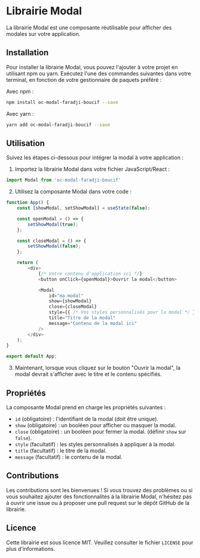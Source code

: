 
# Librairie Modal

La librairie Modal est une composante réutilisable pour afficher des modales sur votre application.

## Installation

Pour installer la librairie Modal, vous pouvez l'ajouter à votre projet en utilisant npm ou yarn. Exécutez l'une des commandes suivantes dans votre terminal, en fonction de votre gestionnaire de paquets préféré :

Avec npm :

```bash
npm install oc-modal-faradji-boucif --save
```

Avec yarn :

```bash
yarn add oc-modal-faradji-boucif --save
```

## Utilisation

Suivez les étapes ci-dessous pour intégrer la modal à votre application :

1. Importez la librairie Modal dans votre fichier JavaScript/React :

```javascript
import Modal from 'oc-modal-faradji-boucif'
```

2. Utilisez la composante Modal dans votre code :

```javascript
function App() {
    const [showModal, setShowModal] = useState(false);

    const openModal = () => {
        setShowModal(true);
    };

    const closeModal = () => {
        setShowModal(false);
    };

    return (
        <div>
            {/* Votre contenu d'application ici */}
            <button onClick={openModal}>Ouvrir la modal</button>

            <Modal
                id="ma-modal"
                show={showModal}
                close={closeModal}
                style={{ /* Vos styles personnalisés pour la modal */ }}
                title="Titre de la modal"
                message="Contenu de la modal ici"
            />
        </div>
    );
}

export default App;
```

3. Maintenant, lorsque vous cliquez sur le bouton "Ouvrir la modal", la modal devrait s'afficher avec le titre et le contenu spécifiés.

## Propriétés

La composante Modal prend en charge les propriétés suivantes :

- `id` (obligatoire) : l'identifiant de la modal (doit être unique).
- `show` (obligatoire) : un booléen pour afficher ou masquer la modal.
- `close` (obligatoire) : un booléen pour fermer la modal. (définir `show` sur `false`).
- `style` (facultatif) : les styles personnalisés à appliquer à la modal.
- `title` (facultatif) : le titre de la modal.
- `message` (facultatif) : le contenu de la modal.

## Contributions

Les contributions sont les bienvenues ! Si vous trouvez des problèmes ou si vous souhaitez ajouter des fonctionnalités à la librairie Modal, n'hésitez pas à ouvrir une issue ou à proposer une pull request sur le dépôt GitHub de la librairie.

## Licence

Cette librairie est sous licence MIT. Veuillez consulter le fichier `LICENSE` pour plus d'informations.
